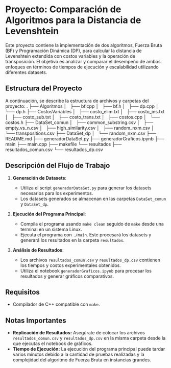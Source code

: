# Proyecto: Comparación de Algoritmos para la Distancia de Levenshtein

Este proyecto contiene la implementación de dos algoritmos, Fuerza Bruta (BF) y Programación Dinámica (DP), para calcular la distancia de Levenshtein extendida con costos variables y la operación de transposición. El objetivo es analizar y comparar el desempeño de ambos enfoques en términos de tiempos de ejecución y escalabilidad utilizando diferentes datasets.

## Estructura del Proyecto

A continuación, se describe la estructura de archivos y carpetas del proyecto:
.
├── Algoritmos
│   ├── bf.cpp
│   ├── bf.h
│   ├── dp.cpp
│   └── dp.h
├── CostosVariables
│   ├── costo_elim.txt
│   ├── costo_ins.txt
│   ├── costo_sub.txt
│   ├── costo_trans.txt
│   ├── costos.cpp
│   └── costos.h
├── DataSet_comun
│   ├── common_substring.csv
│   ├── empty_vs_n.csv
│   ├── high_similarity.csv
│   ├── random_nxm.csv
│   └── transpositions.csv
├── DataSet_dp
│   └── random_nxm.csv
├── README.md
├── generadorDataSet.py
├── generadorGraficos.ipynb
├── main
├── main.cpp
├── makefile
└── resultados
    ├── resultados_comun.csv
    └── resultados_dp.csv

## Descripción del Flujo de Trabajo

1. **Generación de Datasets**:
   - Utiliza el script `generadorDataSet.py` para generar los datasets necesarios para los experimentos.
   - Los datasets generados se almacenan en las carpetas `DataSet_comun` y `DataSet_dp`.

2. **Ejecución del Programa Principal**:
   - Compila el programa usando `make clean` seguido de `make` desde una terminal en un sistema Linux.
   - Ejecuta el programa con `./main`. Este procesará los datasets y generará los resultados en la carpeta `resultados`.

3. **Análisis de Resultados**:
   - Los archivos `resultados_comun.csv` y `resultados_dp.csv` contienen los tiempos y costos experimentales obtenidos.
   - Utiliza el notebook `generadorGraficos.ipynb` para procesar los resultados y generar gráficos comparativos.

## Requisitos

- Compilador de C++ compatible con `make`.

## Notas Importantes

- **Replicación de Resultados:** Asegúrate de colocar los archivos `resultados_comun.csv` y `resultados_dp.csv` en la misma carpeta desde la que ejecutas el notebook de gráficos.
- **Tiempo de Ejecución:** La ejecución del programa principal puede tardar varios minutos debido a la cantidad de pruebas realizadas y la complejidad del algoritmo de Fuerza Bruta en instancias grandes.

